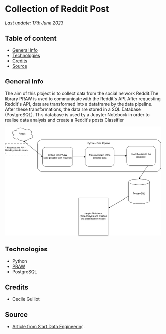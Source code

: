 # Collection of Reddit Post

*Last update: 17th June 2023*

## Table of content

- [General Info](#general-info)
- [Technologies](#technologies)
- [Credits](#credits)
- [Source](#source)

## General Info

The aim of this project is to collect data from the social network Reddit.The library PRAW is used to communicate with the Reddit's API. After requesting Reddit's API, data are transformed into a dataframe by the data pipeline. After these transformations, the data are stored in a SQL Database (PostgreSQL). This database is used by a Jupyter Notebook in order to realise data analysis and create a Reddit's posts Classifier.

![Alt text](illustration/Reddit-collection.png)

## Technologies

- Python
- [PRAW](https://praw.readthedocs.io/en/stable/)
- PostgreSQL

## Credits

- Cecile Guillot

## Source

- [Article from Start Data Engineering](https://www.startdataengineering.com/post/code-patterns/).

